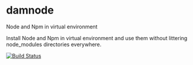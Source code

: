 # damnode

Node and Npm in virtual environment

Install Node and Npm in virtual environment and use them without littering node_modules directories everywhere.

[![Build Status](https://travis-ci.org/bachew/damnode.svg?branch=master)](https://travis-ci.org/bachew/damnode)
